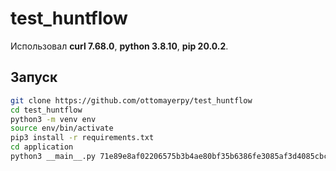 # test_huntflow

Использовал **curl 7.68.0**, **python 3.8.10**, **pip 20.0.2**.

## Запуск

```bash
git clone https://github.com/ottomayerpy/test_huntflow
cd test_huntflow
python3 -m venv env
source env/bin/activate
pip3 install -r requirements.txt
cd application
python3 __main__.py 71e89e8af02206575b3b4ae80bf35b6386fe3085af3d4085cbc7b43505084482 './data/Тестовая база.xlsx'
```
